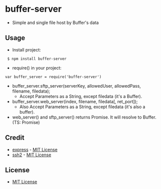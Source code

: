 # buffer-server 
 * Simple and single file host by Buffer's data

## Usage
 * Install project:
```
 $ npm install buffer-server
```
 * require() in your project:
```
var buffer_server = require('buffer-server')
```
 * buffer_server.sftp_server(serverKey, allowedUser, allowedPass, filename, filedata);
   * Accept Parameters as a String, except filedata (it's a Buffer).
 * buffer_server.web_server(index, filename, filedata[, ret_port]);
   * Also Accept Parameters as a String, except filedata (it's also a buffer).
 * web_server() and sftp_server() returns Promise. It will resolve to Buffer. (TS: Promise<Buffer>)

## Credit
 * [express](https://github.com/expressjs/express) - [MIT License](https://github.com/expressjs/express/blob/master/LICENSE)
 * [ssh2](https://github.com/mscdex/ssh2) - [MIT License](https://github.com/mscdex/ssh2/blob/master/LICENSE)

## License
 * [MIT License](LICENSE)

